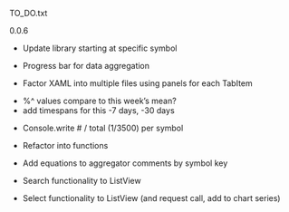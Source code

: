 ﻿
TO_DO.txt

0.0.6
- Update library starting at specific symbol


- Progress bar for data aggregation
- Factor XAML into multiple files using panels for each TabItem

* %^ values compare to this week’s mean?
* add timespans for this -7 days, -30 days
- Console.write # / total (1/3500) per symbol

* Refactor into functions
- Add equations to aggregator comments by symbol key

- Search functionality to ListView
- Select functionality to ListView (and request call, add to chart series)
